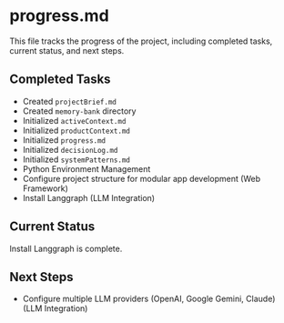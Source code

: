 # progress.md

This file tracks the progress of the project, including completed tasks, current status, and next steps.

## Completed Tasks
* Created `projectBrief.md`
* Created `memory-bank` directory
* Initialized `activeContext.md`
* Initialized `productContext.md`
* Initialized `progress.md`
* Initialized `decisionLog.md`
* Initialized `systemPatterns.md`
* Python Environment Management
* Configure project structure for modular app development (Web Framework)
* Install Langgraph (LLM Integration)

## Current Status
Install Langgraph is complete.

## Next Steps
* Configure multiple LLM providers (OpenAI, Google Gemini, Claude) (LLM Integration)